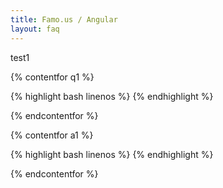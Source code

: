 ```yaml
---
title: Famo.us / Angular
layout: faq
---
```


test1

{% contentfor q1 %}

{% highlight bash linenos %}
<fa-modifier fa-translate="[square.x, 40]" ng-repeat='square in squares'>
  <fa-surface fa-size="[40, 40]" class="square">
  </fa-surface>
</fa-modifier>
{% endhighlight %}

{% endcontentfor %}


{% contentfor a1 %}

{% highlight bash linenos %}
<fa-modifier fa-translate="[square.x, 40]" ng-repeat='square in squares'>
  <fa-surface fa-size="[40, 40]" class="square">
  </fa-surface>
</fa-modifier>
{% endhighlight %}

{% endcontentfor %}


